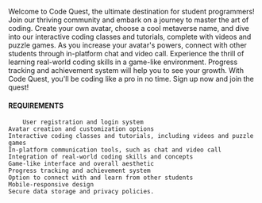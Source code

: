 Welcome to Code Quest, the ultimate destination for student programmers! Join our thriving community and embark on a journey to master the art of coding. Create your own avatar, choose a cool metaverse name, and dive into our interactive coding classes and tutorials, complete with videos and puzzle games. As you increase your avatar's powers, connect with other students through in-platform chat and video call. Experience the thrill of learning real-world coding skills in a game-like environment. Progress tracking and achievement system will help you to see your growth. With Code Quest, you'll be coding like a pro in no time. Sign up now and join the quest!

#### REQUIREMENTS
    
        User registration and login system
    Avatar creation and customization options
    Interactive coding classes and tutorials, including videos and puzzle games
    In-platform communication tools, such as chat and video call
    Integration of real-world coding skills and concepts
    Game-like interface and overall aesthetic
    Progress tracking and achievement system
    Option to connect with and learn from other students
    Mobile-responsive design
    Secure data storage and privacy policies.

